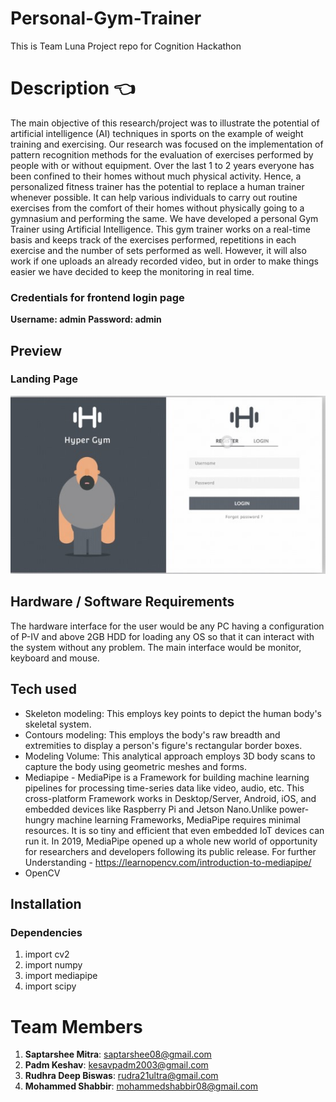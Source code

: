 # Personal-Gym-Trainer
This is Team Luna Project repo for Cognition Hackathon
# Description :point_left:
The main objective of this research/project was to illustrate the potential of artificial intelligence (AI) techniques in sports on the example of weight 
training and exercising. Our research was focused on the implementation of pattern recognition methods for the evaluation of exercises performed by people with or without equipment. Over the last 1 to 2 years everyone has been confined to their homes without much physical activity. Hence, 
a personalized fitness trainer has the potential to replace a human trainer whenever possible. It can help various individuals to carry out routine exercises from the comfort of their homes without physically going to a gymnasium and performing the same. 
We have developed a  personal Gym Trainer using Artificial Intelligence. This gym trainer  works on a real-time basis and keeps track of the exercises performed,  repetitions in each exercise and the number of sets performed as well.  However, it will also work if one uploads an already recorded video, but  in order to make things easier we have decided to keep the monitoring in  real time.
### Credentials for frontend login page
**Username: admin**
**Password: admin**

## Preview
### Landing Page
![Landing Page](https://github.com/Padm0069/Personal-Gym-Trainer/blob/main/Gym%20Trainer%20Landing.jpg)

## Hardware / Software Requirements
The hardware interface for the user would be any PC having a 
configuration of P-IV and above 2GB HDD for loading any OS so that it 
can interact with the system without any problem. The main interface 
would be monitor, keyboard and mouse.

## Tech used 
- Skeleton modeling: This employs key points to depict the human body's skeletal system.
- Contours modeling: This employs the body's raw breadth and extremities to display a person's figure's rectangular border boxes.
- Modeling Volume: This analytical approach employs 3D body scans to capture the body using geometric meshes and forms.
- Mediapipe - MediaPipe is a Framework for building machine learning pipelines for processing time-series data like video, audio, etc. This cross-platform Framework      works in Desktop/Server, Android, iOS, and embedded devices like Raspberry Pi and Jetson Nano.Unlike power-hungry machine learning Frameworks, MediaPipe requires minimal resources. It is so tiny and efficient that even embedded IoT devices can run it. In 2019, MediaPipe opened up a whole new world of opportunity for researchers and 
developers following its public release.
For further Understanding -
https://learnopencv.com/introduction-to-mediapipe/
- OpenCV

## Installation
### Dependencies

1) import cv2
2) import numpy
3) import mediapipe
4) import scipy

# Team Members
1. **Saptarshee Mitra**: saptarshee08@gmail.com  
4. **Padm Keshav**: kesavpadm2003@gmail.com
2. **Rudhra Deep Biswas**: rudra21ultra@gmail.com
3. **Mohammed Shabbir**: mohammedshabbir08@gmail.com
